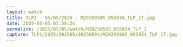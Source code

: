 ```yaml
---
layout: watch
title: TLP1 - 05/05/2025 - M20250505_055834_TLP_1T.jpg
date: 2025-05-05 05:58:34
permalink: /2025/05/05/watch/M20250505_055834_TLP_1
capture: TLP1/2025/202505/20250504/M20250505_055834_TLP_1T.jpg
---
```

